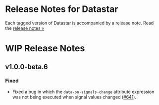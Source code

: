 # Release Notes for Datastar

Each tagged version of Datastar is accompanied by a release note. Read the [release notes »](https://github.com/starfederation/datastar/releases)

# WIP Release Notes

## v1.0.0-beta.6

### Fixed

- Fixed a bug in which the `data-on-signals-change` attribute expression was not being executed when signal values changed ([#641](https://github.com/starfederation/datastar/issues/641)).